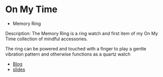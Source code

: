 # On My Time


- Memory Ring

Description: 
The Memory Ring is a ring watch and first item of my On My Time collection of mindful accessories.

The ring can be powered and touched with a finger to play a gentle vibration pattern and otherwise functions as a quartz watch 

- [Blog](https://www.notion.so/sharell-bryant-blog/Sharell-s-Blog-Time-Fall-2024-1020bc31c2278021a257e8ec38881a66?pvs=4)
- [slides](https://docs.google.com/presentation/d/1ssH7GPJYJNzozy28WJtSwmP4oTNsuiMMZS-1jfoboMo/edit#slide=id.g31b5919df7e_0_7)
